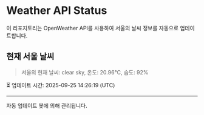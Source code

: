 
# Weather API Status

이 리포지토리는 OpenWeather API를 사용하여 서울의 날씨 정보를 자동으로 업데이트합니다.

## 현재 서울 날씨
> 서울의 현재 날씨: clear sky, 온도: 20.96°C, 습도: 92%

⏳ 업데이트 시간: 2025-09-25 14:26:19 (UTC)

---
자동 업데이트 봇에 의해 관리됩니다.
